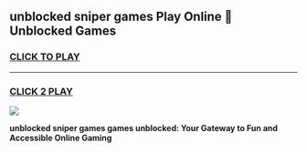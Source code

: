 
## unblocked sniper games Play Online 👋 Unblocked Games
<h3>
<a href="https://premium.freeplayer.one?title=unblocked_sniper_games&ref=19F">CLICK TO PLAY</a></h3>
<hr>

<h3>
<a href="https://premium.freeplayer.one?title=unblocked_sniper_games&ref=19F">CLICK 2 PLAY</a>
  
</h3>

<a href="https://premium.freeplayer.one?title=unblocked_sniper_games&ref=19F"><img src="https://clearcache.store/games.png"></a>


**unblocked sniper games games unblocked: Your Gateway to Fun and Accessible Online Gaming**
